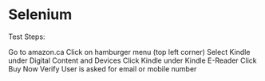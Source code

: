 # Selenium
Test Steps:

Go to amazon.ca
Click on hamburger menu (top left corner) 
Select Kindle under Digital Content and Devices 
Click Kindle under Kindle E-Reader 
Click Buy Now 
Verify User is asked for email or mobile number 
